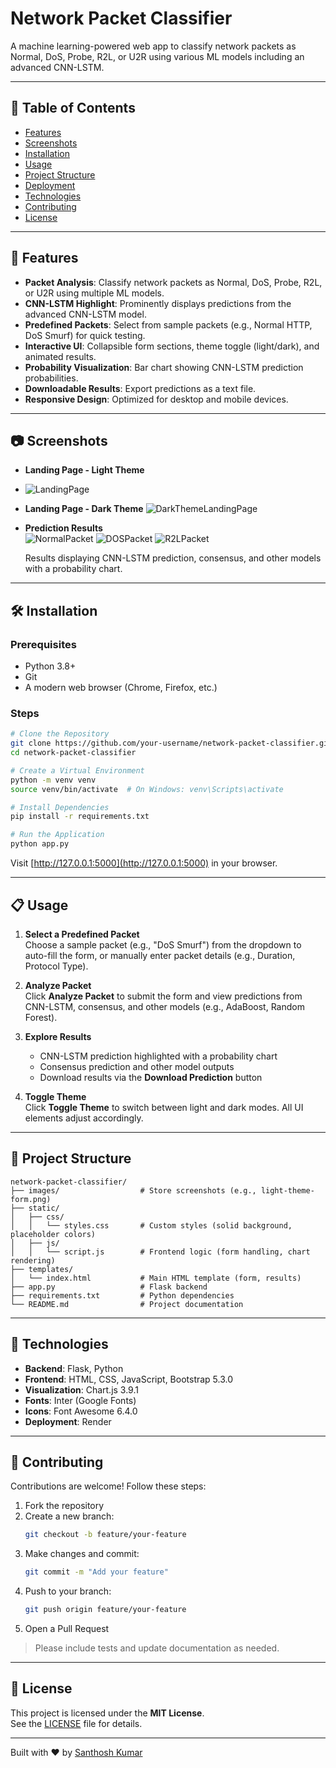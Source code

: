 # Network Packet Classifier

A machine learning-powered web app to classify network packets as Normal, DoS, Probe, R2L, or U2R using various ML models including an advanced CNN-LSTM.

---

## 📑 Table of Contents

- [Features](#features)  
- [Screenshots](#screenshots)  
- [Installation](#installation)  
- [Usage](#usage)  
- [Project Structure](#project-structure)  
- [Deployment](#deployment)  
- [Technologies](#technologies)  
- [Contributing](#contributing)  
- [License](#license)

---

## 🚀 Features

- **Packet Analysis**: Classify network packets as Normal, DoS, Probe, R2L, or U2R using multiple ML models.
- **CNN-LSTM Highlight**: Prominently displays predictions from the advanced CNN-LSTM model.
- **Predefined Packets**: Select from sample packets (e.g., Normal HTTP, DoS Smurf) for quick testing.
- **Interactive UI**: Collapsible form sections, theme toggle (light/dark), and animated results.
- **Probability Visualization**: Bar chart showing CNN-LSTM prediction probabilities.
- **Downloadable Results**: Export predictions as a text file.
- **Responsive Design**: Optimized for desktop and mobile devices.

---

## 📷 Screenshots

- **Landing Page - Light Theme**
- ![LandingPage](https://github.com/user-attachments/assets/50fab626-5dbe-4e02-9d94-a30dc7d7f78c)
- **Landing Page - Dark Theme**
![DarkThemeLandingPage](https://github.com/user-attachments/assets/579ab44b-786b-4e96-a828-b9f4ef92967c)

- **Prediction Results**  
![NormalPacket](https://github.com/user-attachments/assets/4527ab9a-6de9-498e-b7c6-dd82e43c0a70)
![DOSPacket](https://github.com/user-attachments/assets/548d4c5a-84c5-4194-810a-164746e0128e)
![R2LPacket](https://github.com/user-attachments/assets/c7ae1eb7-1efe-485c-839a-3329f697a829)

  Results displaying CNN-LSTM prediction, consensus, and other models with a probability chart.  

---

## 🛠️ Installation

### Prerequisites

- Python 3.8+
- Git
- A modern web browser (Chrome, Firefox, etc.)

### Steps

```bash
# Clone the Repository
git clone https://github.com/your-username/network-packet-classifier.git
cd network-packet-classifier

# Create a Virtual Environment
python -m venv venv
source venv/bin/activate  # On Windows: venv\Scripts\activate

# Install Dependencies
pip install -r requirements.txt

# Run the Application
python app.py
```

Visit [http://127.0.0.1:5000](http://127.0.0.1:5000) in your browser.

---

## 📋 Usage

1. **Select a Predefined Packet**  
   Choose a sample packet (e.g., "DoS Smurf") from the dropdown to auto-fill the form, or manually enter packet details (e.g., Duration, Protocol Type).

2. **Analyze Packet**  
   Click **Analyze Packet** to submit the form and view predictions from CNN-LSTM, consensus, and other models (e.g., AdaBoost, Random Forest).

3. **Explore Results**  
   - CNN-LSTM prediction highlighted with a probability chart  
   - Consensus prediction and other model outputs  
   - Download results via the **Download Prediction** button

4. **Toggle Theme**  
   Click **Toggle Theme** to switch between light and dark modes. All UI elements adjust accordingly.

---

## 📁 Project Structure

```
network-packet-classifier/
├── images/                  # Store screenshots (e.g., light-theme-form.png)
├── static/
│   ├── css/
│   │   └── styles.css       # Custom styles (solid background, placeholder colors)
│   ├── js/
│   │   └── script.js        # Frontend logic (form handling, chart rendering)
├── templates/
│   └── index.html           # Main HTML template (form, results)
├── app.py                   # Flask backend
├── requirements.txt         # Python dependencies
└── README.md                # Project documentation
```

---

## 🧰 Technologies

- **Backend**: Flask, Python  
- **Frontend**: HTML, CSS, JavaScript, Bootstrap 5.3.0  
- **Visualization**: Chart.js 3.9.1  
- **Fonts**: Inter (Google Fonts)  
- **Icons**: Font Awesome 6.4.0  
- **Deployment**: Render  

---

## 🤝 Contributing

Contributions are welcome! Follow these steps:

1. Fork the repository  
2. Create a new branch:
   ```bash
   git checkout -b feature/your-feature
   ```
3. Make changes and commit:
   ```bash
   git commit -m "Add your feature"
   ```
4. Push to your branch:
   ```bash
   git push origin feature/your-feature
   ```
5. Open a Pull Request

> Please include tests and update documentation as needed.

---

## 📄 License

This project is licensed under the **MIT License**.  
See the [LICENSE](LICENSE) file for details.

---

Built with ❤️ by [Santhosh Kumar](https://github.com/Santhosh1710/)
